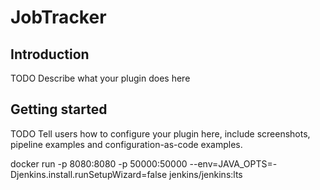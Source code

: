 # JobTracker

## Introduction

TODO Describe what your plugin does here

## Getting started

TODO Tell users how to configure your plugin here, include screenshots, pipeline examples and 
configuration-as-code examples.

docker run -p 8080:8080 -p 50000:50000 --env=JAVA_OPTS=-Djenkins.install.runSetupWizard=false jenkins/jenkins:lts

